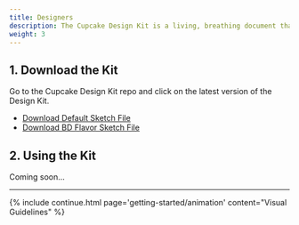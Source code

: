 ```yaml
---
title: Designers
description: The Cupcake Design Kit is a living, breathing document that contains all of our visual assets (components, iconography, color palettes, grids, etc).
weight: 3
---
```


## 1. Download the Kit

Go to the Cupcake Design Kit repo and click on the latest version of the Design Kit. 

- [Download Default Sketch File](https://sketch.cloud/s/YZwGE) 
- [Download BD Flavor Sketch File](https://sketch.cloud/s/qKgKk) 



## 2. Using the Kit

Coming soon...

---


{% include continue.html page='getting-started/animation' content="Visual Guidelines" %}